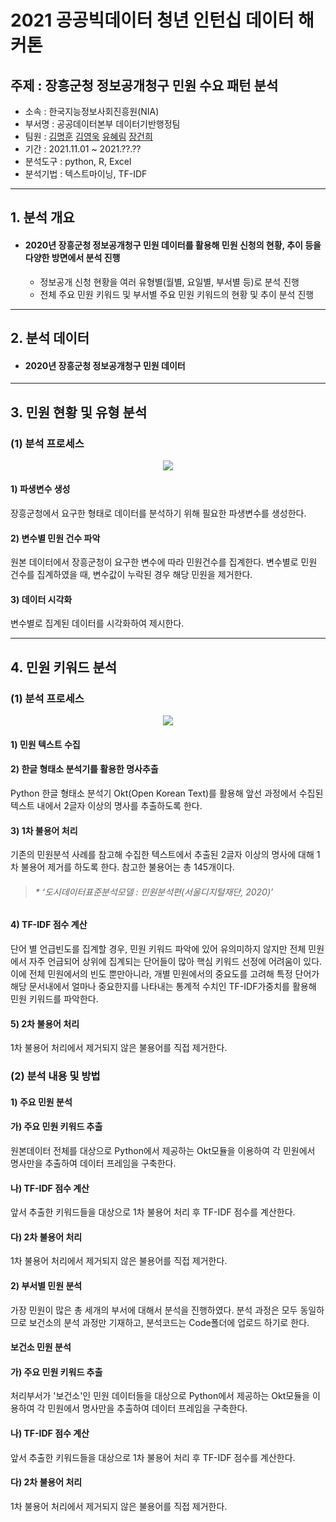 # 2021 공공빅데이터 청년 인턴십 데이터 해커톤
주제 : 장흥군청 정보공개청구 민원 수요 패턴 분석
-------------
* 소속 : 한국지능정보사회진흥원(NIA)
* 부서명 : 공공데이터본부 데이터기반행정팀 
* 팀원 : [김명훈](https://github.com/minghoona) [김영욱](https://github.com/kjfms) [유혜림](https://github.com/YuHyeRim) [장건희](https://github.com/kuma987)
* 기간 : 2021.11.01 ~ 2021.??.??
* 분석도구 : python, R, Excel
* 분석기법 : 텍스트마이닝, TF-IDF

* * *

## 1. 분석 개요
- #### 2020년 장흥군청 정보공개청구 민원 데이터를 활용해 민원 신청의 현황, 추이 등을 다양한 방면에서 분석 진행
  - 정보공개 신청 현황을 여러 유형별(월별, 요일별, 부서별 등)로 분석 진행
  - 전체 주요 민원 키워드 및 부서별 주요 민원 키워드의 현황 및 추이 분석 진행 

* * *

## 2. 분석 데이터
- #### 2020년 장흥군청 정보공개청구 민원 데이터

* * *

## 3. 민원 현황 및 유형 분석
### (1) 분석 프로세스
<p align="center"><img src =https://user-images.githubusercontent.com/82136585/142090397-6ba31dbb-241e-42e8-acb2-903670f2e7a9.png>

#### 1)	파생변수 생성
장흥군청에서 요구한 형태로 데이터를 분석하기 위해 필요한 파생변수를 생성한다.

#### 2)	변수별 민원 건수 파악
원본 데이터에서 장흥군청이 요구한 변수에 따라 민원건수를 집계한다. 변수별로 민원 건수를 집계하였을 때, 변수값이 누락된 경우 해당 민원을 제거한다.

#### 3)	데이터 시각화
변수별로 집계된 데이터를 시각화하여 제시한다.

* * *
  
## 4. 민원 키워드 분석
### (1) 분석 프로세스
<p align="center"><img src =https://user-images.githubusercontent.com/82136585/142091689-aad6858d-694c-4a2c-b726-f7bc50d943e0.png>

#### 1) 민원 텍스트 수집

#### 2)	한글 형태소 분석기를 활용한 명사추출
Python 한글 형태소 분석기 Okt(Open Korean Text)를 활용해 앞선 과정에서 수집된 텍스트 내에서 2글자 이상의 명사를 추출하도록 한다.

#### 3)	1차 불용어 처리
기존의 민원분석 사례를 참고해 수집한 텍스트에서 추출된 2글자 이상의 명사에 대해 1차 불용어 제거를 하도록 한다. 참고한 불용어는 총 145개이다.
> ###### * ‘도시데이터표준분석모델 : 민원분석편(서울디지털재단, 2020)’
  
#### 4)	 TF-IDF 점수 계산
단어 별 언급빈도를 집계할 경우, 민원 키워드 파악에 있어 유의미하지 않지만 전체 민원에서 자주 언급되어 상위에 집계되는 단어들이 많아 핵심 키워드 선정에 어려움이 있다. 이에 전체 민원에서의 빈도 뿐만아니라, 개별 민원에서의 중요도를 고려해 특정 단어가 해당 문서내에서 얼마나 중요한지를 나타내는 통계적 수치인 TF-IDF가중치를 활용해 민원 키워드를 파악한다.

#### 5) 2차 불용어 처리
1차 불용어 처리에서 제거되지 않은 불용어를 직접 제거한다.

  
### (2) 분석 내용 및 방법
#### 1) 주요 민원 분석 
#### 가) 주요 민원 키워드 추출
원본데이터 전체를 대상으로 Python에서 제공하는 Okt모듈을 이용하여 각 민원에서 명사만을 추출하여 데이터 프레임을 구축한다.
#### 나) TF-IDF 점수 계산
앞서 추출한 키워드들을 대상으로 1차 불용어 처리 후 TF-IDF 점수를 계산한다.
#### 다) 2차 불용어 처리
1차 불용어 처리에서 제거되지 않은 불용어를 직접 제거한다.
  

#### 2) 부서별 민원 분석
가장 민원이 많은 총 세개의 부서에 대해서 분석을 진행하였다. 분석 과정은 모두 동일하므로 보건소의 분석 과정만 기재하고, 분석코드는 Code폴더에 업로드 하기로 한다. 
#### 보건소 민원 분석
#### 가) 주요 민원 키워드 추출
처리부서가 '보건소'인 민원 데이터들을 대상으로 Python에서 제공하는 Okt모듈을 이용하여 각 민원에서 명사만을 추출하여 데이터 프레임을 구축한다.
#### 나) TF-IDF 점수 계산
앞서 추출한 키워드들을 대상으로 1차 불용어 처리 후 TF-IDF 점수를 계산한다.
#### 다) 2차 불용어 처리
1차 불용어 처리에서 제거되지 않은 불용어를 직접 제거한다. 


  
  

  
  
  

